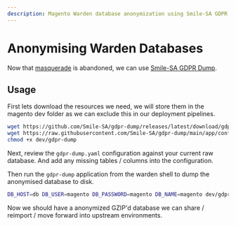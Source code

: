 ```yaml
---
description: Magento Warden database anonymization using Smile-SA GDPR Dump to replace abandoned masquerade tool.
---
```

# Anonymising Warden Databases

Now that [masquerade](https://github.com/elgentos/masquerade) is abandoned, we can use [Smile-SA GDPR Dump](https://github.com/Smile-SA/gdpr-dump).

## Usage
First lets download the resources we need, we will store them in the magento dev folder as we can exclude this in our deployment pipelines.

```sh
wget https://github.com/Smile-SA/gdpr-dump/releases/latest/download/gdpr-dump.phar -O dev/gdpr-dump
wget https://raw.githubusercontent.com/Smile-SA/gdpr-dump/main/app/config/example.yaml -O dev/gdpr-dump.yaml
chmod +x dev/gdpr-dump
```

Next, review the `gdpr-dump.yaml` configuration against your current raw database. And add any missing tables / columns into the configuration.

Then run the `gdpr-dump` application from the warden shell to dump the anonymised database to disk.
```sh
DB_HOST=db DB_USER=magento DB_PASSWORD=magento DB_NAME=magento dev/gdpr-dump dev/gdpr-dump.yaml | gzip > dev/z_anonymized_db.$(date +%s).sql.gz
```
Now we should have a anonymized GZIP'd database we can share / reimport / move forward into upstream environments.
